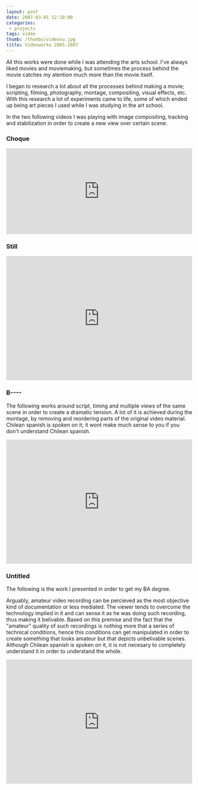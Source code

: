 ```yaml
---
layout: post
date: 2007-03-01 12:10:00
categories:
 - projects
tags: video
thumb: /thumbs/videosu.jpg
title: Videoworks 2005-2007
---
```


All this works were done while I was attending the arts school.
I've always liked movies and moviemaking, but sometimes the process behind the movie catches my atention much more than the movie itself. 

I began to research a lot about all the processes behind making a movie; scripting, filming, photography, montage, compositing, visual effects, etc.
With this research a lot of experiments came to life, some of which ended up being art pieces I used while I was studying in the art school.

In the two following videos I was playing with image compositing, tracking and stabilization in order to create a new view over certain scene.

### Choque

<iframe src="https://player.vimeo.com/video/1218997?byline=0&portrait=0" width="500" height="230" frameborder="0" webkitallowfullscreen mozallowfullscreen allowfullscreen></iframe>

### Still

<iframe src="https://player.vimeo.com/video/1221671?byline=0&portrait=0" width="500" height="333" frameborder="0" webkitallowfullscreen mozallowfullscreen allowfullscreen></iframe>

### B----

The following works around script, timing and multiple views of the same scene in order to create a dramatic tension. A lot of it is achieved during the montage, by removing and reordering parts of the original video material. 
Chilean spanish is spoken on it; it wont make much sense to you if you don't understand Chilean spanish.

<iframe src="https://player.vimeo.com/video/2372246?byline=0&portrait=0" width="500" height="333" frameborder="0" webkitallowfullscreen mozallowfullscreen allowfullscreen></iframe>

### Untitled
The following is the work I presented in order to get my BA degree.

Arguably, amateur video recording can be percieved as the most objective kind of documentation or less mediated. The viewer tends to overcome the technology implied in it and can sense it as he was doing such recording, thus making it belivable. Based on this premise and the fact that the "amateur" quality of such recordings is nothing more that a series of technical conditions, hence this conditions can get manipulated in order to create something that looks amateur but that depicts unbelivable scenes.
Although Chilean spanish is spoken on it, it is not necesary to completely understand it in order to understand the whole.
    
<iframe src="https://player.vimeo.com/video/2373013?byline=0&portrait=0" width="500" height="333" frameborder="0" webkitallowfullscreen mozallowfullscreen allowfullscreen></iframe>